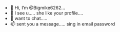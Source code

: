 - 👋 Hi, I’m @Bigmike6262...
- 👀 I see u.....
    she like your profile....
- 💞️ want to chat.....
- 📫 sent you a message..... 
  sing in email
  password
<!---
Bigmike6262/Bigmike6262 is a ✨ special ✨ repository because its `README.md` (this file) appears on your GitHub profile.
You can click the Preview link to take a look at your changes.
--->
